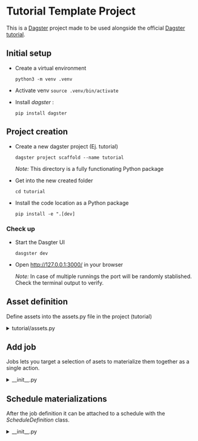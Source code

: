 # Tutorial Template Project

This is a [Dagster](https://dagster.io/) project made to be used alongside the official [Dagster tutorial](https://docs.dagster.io/tutorial).


## Initial setup

- Create a virtual environment

    `python3 -m venv .venv`

- Activate venv
    `source .venv/bin/activate`

- Install *dagster* : 

    `pip install dagster`

## Project creation

- Create a new dagster project (Ej. tutorial)

    `dagster project scaffold --name tutorial`

    *Note:* This directory is a fully functionating Python package

- Get into the new created folder

    `cd tutorial`

- Install the code location as a Python package

    `pip install -e ".[dev]`

### Check up

- Start the Dasgter UI

    `dasgster dev`

- Open http://127.0.0.1:3000/ in your browser 

    *Note:* In case of multiple runnings the port will be randomly stablished. Check the terminal output to verify.


## Asset definition

Define assets into the assets.py file in the project (tutorial)

<details><summary>tutorial/assets.py</summary>

```python
import base64
import json
import os

import pandas as pd
import requests

# Chart plot imports
from io import BytesIO
import matplotlib.pyplot as plt

from dagster import asset, AssetExecutionContext, MetadataValue, MaterializeResult


@asset
def topstory_ids() -> None:
    newstories_url = "https://hacker-news.firebaseio.com/v0/topstories.json"
    top_new_story_ids = requests.get(newstories_url).json()[:100]

    os.makedirs("data", exist_ok=True)
    with open("data/topstory_ids.json", "w") as f:
        json.dump(top_new_story_ids, f)


@asset(deps=[topstory_ids])  # This asset depends on topstory_ids
# def topstories(context: AssetExecutionContext) -> None:
def topstories(context: AssetExecutionContext) -> MaterializeResult:
    with open("data/topstory_ids.json", "r") as f:
        topstory_ids = json.load(f)

    results = []
    for item_id in topstory_ids:
        item = requests.get(
            f"https://hacker-news.firebaseio.com/v0/item/{item_id}.json"
        ).json()
        context.log.info(f"Append item: {item}")

        results.append(item)

        if len(results) % 20 == 0:
            context.log.info(f"Got {len(results)} items so far.")
            # print(f"Got {len(results)} items so far.")

    df = pd.DataFrame(results)
    df.to_csv("data/topstories.csv")

    return MaterializeResult(
        metadata={
            "num_records": len(df),
            "preview": MetadataValue.md(df.head().to_markdown()),
        },
    )


@asset(deps=[topstories])
def most_frequent_words() -> MaterializeResult:
    stopwords = ["a", "the", "an", "of", "to", "in", "for", "and", "with", "on", "is"]

    topstories = pd.read_csv("data/topstories.csv")

    # loop through the titles and count the frequency of each word
    word_counts = {}
    for raw_title in topstories["title"]:
        title = raw_title.lower()
        for word in title.split():
            cleaned_word = word.strip(".,-!?:;()[]'\"-")
            if cleaned_word not in stopwords and len(cleaned_word) > 0:
                word_counts[cleaned_word] = word_counts.get(cleaned_word, 0) + 1

    # Get the top 25 most frequent words
    top_words = {
        pair[0]: pair[1]
        for pair in sorted(word_counts.items(), key=lambda x: x[1], reverse=True)[:25]
    }

    # Make a bar chart of the top 25 words
    plt.figure(figsize=(10, 6))
    plt.bar(list(top_words.keys()), list(top_words.values()))
    plt.xticks(rotation=45, ha="right")
    plt.title("Top 25 words in Hacker News Titles")
    plt.tight_layout()

    # Convert the image to a saveable format
    buffer = BytesIO()
    plt.savefig(buffer, format="png")
    image_data = base64.b64encode(buffer.getvalue())

    # Convert the image to Markdown to preview it within Dagster
    md_content = f"![img](data:image/png;base64,{image_data.decode()})"
   
    with open("data/most_frequent_words.json", "w") as f:
        json.dump(top_words, f)

    # Attach the Markdown content as metadata to the asset
    return MaterializeResult(metadata={"plot": MetadataValue.md(md_content)})
```
</details>

## Add job

Jobs lets you target a selection of asets to materialize them together as a single action.

<details><summary>__init__.py</summary>

```python
from dagster import (
    AssetSelection,
    Definitions,
    define_asset_job,
    load_assets_from_modules,
)

from . import assets

all_assets = load_assets_from_modules([assets])

# Addition: define a job that will materialize the assets
hackernews_job = define_asset_job("hackernews_job", selection=AssetSelection.all())

defs = Definitions(
    assets=all_assets,
    jobs=[hackernews_job],  # Addition: add the job to Definitinos object
)
```
</details>

## Schedule materializations

After the job definition it can be attached to a schedule with the *ScheduleDefinition* class.

<details><summary>__init__.py</summary>

```python
# Addition: a ScheduleDefinition the job it should run and a cron schedule of how frequently to run it
hackernews_schedule = ScheduleDefinition(
    job=hackernews_job,
    cron_schedule="0 * * * *",  # every hour
)
```
</details>
